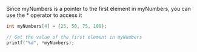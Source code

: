 Since myNumbers is a pointer to the first element in myNumbers, you can use the * operator to access it

``` c 
int myNumbers[4] = {25, 50, 75, 100};

// Get the value of the first element in myNumbers
printf("%d", *myNumbers);
```